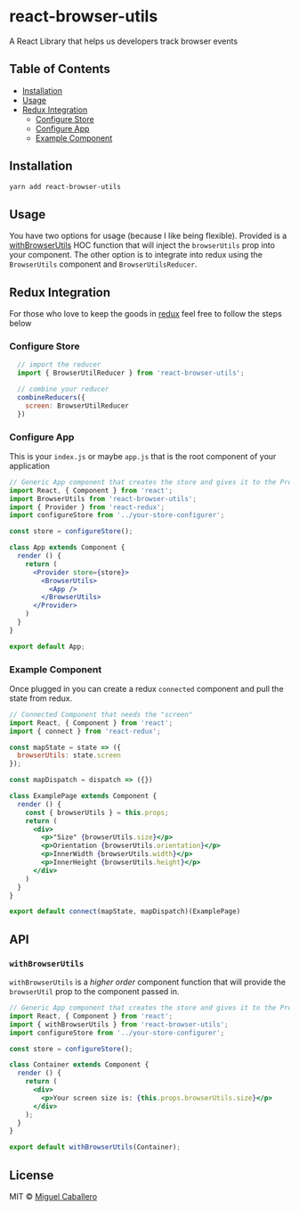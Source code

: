 # react-browser-utils

A React Library that helps us developers track browser events

## Table of Contents

  * [Installation](#installation)
  * [Usage](#usage)
  * [Redux Integration](#redux-integration)
    * [Configure Store](#configure-store)
    * [Configure App](#configure-app)
    * [Example Component](#example-component)

## Installation

```bash
yarn add react-browser-utils
```

## Usage
You have two options for usage (because I like being flexible). Provided is a [withBrowserUtils]() HOC function that will inject the `browserUtils` prop into your component. The other option is to integrate into redux using the `BrowserUtils` component and `BrowserUtilsReducer`.

## Redux Integration
For those who love to keep the goods in [redux](https://github.com/reactjs/redux) feel free to follow the steps below

### Configure Store
```js
  // import the reducer
  import { BrowserUtilReducer } from 'react-browser-utils';

  // combine your reducer
  combineReducers({
    screen: BrowserUtilReducer
  })
```

### Configure App
This is your `index.js` or maybe `app.js` that is the root component of your application
```jsx
// Generic App component that creates the store and gives it to the Provider
import React, { Component } from 'react';
import BrowserUtils from 'react-browser-utils';
import { Provider } from 'react-redux';
import configureStore from '../your-store-configurer';

const store = configureStore();

class App extends Component {
  render () {
    return (
      <Provider store={store}>
        <BrowserUtils>
          <App />
        </BrowserUtils>
      </Provider>
    )
  }
}

export default App;
```

### Example Component
Once plugged in you can create a redux `connected` component and pull the state from redux.
```jsx
// Connected Component that needs the "screen"
import React, { Component } from 'react';
import { connect } from 'react-redux';

const mapState = state => ({
  browserUtils: state.screen
});

const mapDispatch = dispatch => ({})

class ExamplePage extends Component {
  render () {
    const { browserUtils } = this.props;
    return (
      <div>
        <p>"Size" {browserUtils.size}</p>
        <p>Orientation {browserUtils.orientation}</p>
        <p>InnerWidth {browserUtils.width}</p>
        <p>InnerHeight {browserUtils.height}</p>
      </div>
    )
  }
}

export default connect(mapState, mapDispatch)(ExamplePage)
```

## API

### `withBrowserUtils`
`withBrowserUtils` is a _higher order_ component function that will provide the `browserUtil` prop to the component passed in.

```jsx
// Generic App component that creates the store and gives it to the Provider
import React, { Component } from 'react';
import { withBrowserUtils } from 'react-browser-utils';
import configureStore from '../your-store-configurer';

const store = configureStore();

class Container extends Component {
  render () {
    return (
      <div>
        <p>Your screen size is: {this.props.browserUtils.size}</p>
      </div>
    );
  }
}

export default withBrowserUtils(Container);
```



## License

MIT © [Miguel Caballero](https://github.com/mcabs3)
